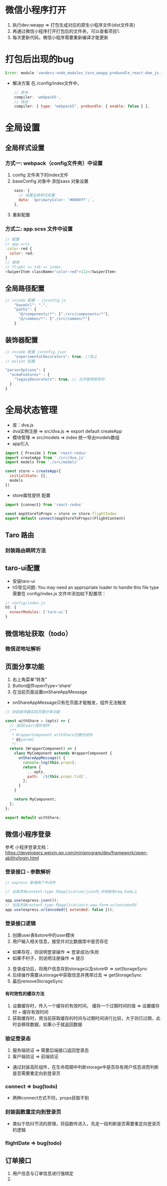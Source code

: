 # 微信小程序打开
1. 执行dev:weapp => 打包生成对应的原生小程序文件(dist文件夹)
2. 再通过微信小程序打开打包后的文件夹，可以查看项目1.
3. 每次更新代码，微信小程序需要重新编译才能更新
# 打包后出现的bug
```js
Error: module 'vendors-node_modules_taro_weapp_prebundle_react-dom_js.js' is not defined, require args is './vendors-node_modules_taro_weapp_prebundle_react-dom_js.js'
```
* 解决方案
在./config/index文件中，
```js
    // 原本
    compiler: 'webpack5',
    // 改后
    compiler: { type: "webpack5", prebundle: { enable: false } },
```

# 全局设置
## 全局样式设置
### 方式一: webpack（config文件夹）中设置
1. config 文件夹下的index文件
2. baseConfig 对象中 添加sass 对象设置
```js
    sass: {
      // 设置全局样式变量
      data: `$primaryColor: '#0080ff';`,
    },
```
3. 重新配置

### 方式二: app.scss 文件中设置
```js
// 配置
// app.scss
.color-red {
  color: red;
}
// 使用
// flight => tab => index
<SwiperItem className="color-red">111</SwiperItem>
```

## 全局路径配置
```js
// vscode 配置 - jsconfig.js
    "baseUrl": ".",
    "paths": {
      "@/components/*": ["./src/components/*"],
      "@/common/*": ["./src/common/*"]
    }
```

## 装饰器配置
```js
// vscode 配置 jsconfig.json
    "experimentalDecorators": true, //加上
// eslint 配置

"parserOptions": {
  "ecmaFeatures" : {
    "legacyDecorators": true, // 允许使用修饰符
  }
}

```

# 全局状态管理
* 库：dva.js
* dva实例注册 => src/dva.js => export default createApp
* 模块管理 => src/models => index 统一导出models数组
* app引入
```js
import { Provide } from 'react-redux'
import createApp from './src/dva.js'
import models from './src/models'

const store = createApp({
  initialState: {},
  models
})
```
* store属性提供 配置
```js
import {connect} from 'react-redux'

const mapStoreToProps = store => store.flightIndex
export default connect(mapStoreToProps)(FlightContent)
```


## Taro 路由
### 封装路由跳转方法


## taro-ui配置
* 安装taro-ui
* h5常见问题: You may need an appropriate loader to handle this file type
需要在 config/index.js 文件中添加如下配置项：
```js
// config/index.js
h5: {
  esnextModules: ['taro-ui']
}
```

## 微信地址获取（todo）
### 微信逆地址解析

## 页面分享功能
1. 右上角菜单“转发”
2. Button组件openType='share'
3. 在当前页面设置onShareAppMessage
* onShareAppMessage只有在页面才能触发，组件无法触发
```js
// 封装装饰器实现页面分享功能

const withShare = (opts) => {
  // 返回react高阶组件
  /**
   * WrapperComponent withShare包裹的组件
   * @{param}
   */
  return (WrapperComponent) => {
    class MyComponent extends WrapperComponent {
      onShareAppMessage() {
        console.log(this.props);
        return {
          ...opts,
          path: `/${this.props.tid}`,
        };
      }
    }

    return MyComponent;
  };
};

export default withShare;

```


## 微信小程序登录
参考 小程序登录文档： https://developers.weixin.qq.com/miniprogram/dev/framework/open-ability/login.html
### 登录接口 - 参数解析
```js
// express 新增两个中间件

// 当请求体content-type 时application/json时,并映射到req.body上

app.use(express.json());
// 当请求体content-type 时application/x-www-form-urlencoded时
app.use(express.urlencoded({ extended: false }));


```
### 登录接口逻辑
1. 创建user表&store中的user模块
2. 用户输入相关信息，接受并对比数据库中是否存在
  *  如果存在，则说明登录操作 => 登录成功/失败
  *  如果不村子，则说明注册操作 => 提示
3. 登录成功后，将用户信息存到storage以及store中 => setStorageSync
4. 后续操作需要从storage中获取信息并携带过去 => getStorageSync
5. 最后removeStorageSync
#### 有时效性的缓存方法
1. 设置缓存时，传入一个缓存的有效时间， 缓存一个过期时间的值 => 设置缓存时 + 缓存有效时间
2. 获取缓存时，用当前获取缓存的时间与过期时间进行比较，大于则已过期，此时会移除数据，如果小于就返回数据


### 验证登录态
1. 服务端验证 => 需要后端接口返回登录态
2. 客户端验证 => 前端验证
* 通过封装高阶组件，在生命周期中判断storage中是否存有用户信息进而判断是否需要重定向到登录页

### connect => bug(todo)
* 两种connect方式不同，props获取不到



### 封装函数重定向到登录页
* 类似于防抖节流的原理，将函数传进入，先走一段判断是否需要重定向登录页的逻辑
### flightDate => bug(todo)

## 订单接口
1. 用户信息与订单信息进行强绑定
2.
